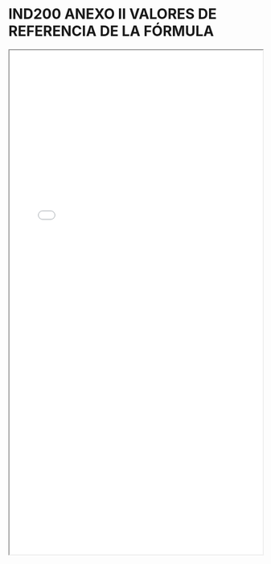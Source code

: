 
# IND200 ANEXO II VALORES DE REFERENCIA DE LA FÓRMULA

<iframe src="../IND200 ANEXO II VALORES DE REFERENCIA DE LA FÓRMULA.pdf" width="100%" height="1000px"></iframe>


